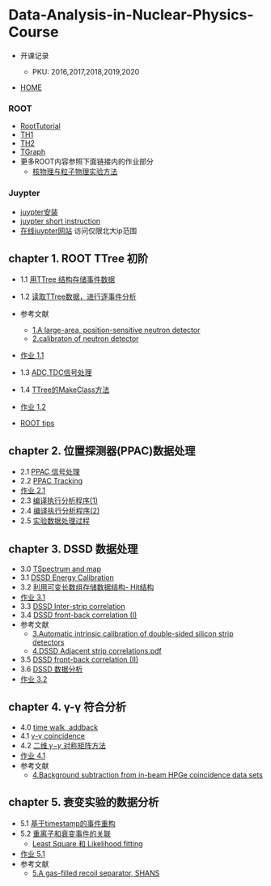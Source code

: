 # Data-Analysis-in-Nuclear-Physics-Course
- 开课记录
  - PKU: 2016,2017,2018,2019,2020

- [HOME](https://zhihuanli.github.io/Data-Analysis-in-Nuclear-Physics-Course/)
### ROOT 
 - [RootTutorial](http://www.pp.rhul.ac.uk/~cowan/RootTutorial/)
 - [TH1](https://zhihuanli.github.io/Data-Analysis-in-Nuclear-Physics-Course/ROOT/TH1.html)
 - [TH2](https://zhihuanli.github.io/Data-Analysis-in-Nuclear-Physics-Course/ROOT/TH2.html)
 - [TGraph](https://zhihuanli.github.io/Data-Analysis-in-Nuclear-Physics-Course/ROOT/TGraph.html)
 - 更多ROOT内容参照下面链接内的作业部分
   - [核物理与粒子物理实验方法](https://zhihuanli.github.io/Experimental-Method-in-Nuclear-Physics/)
### Juypter
 - [juypter安装](jupyter-short-instruction.pdf)
 - [juypter short instruction](https://zhihuanli.github.io/Data-Analysis-in-Nuclear-Physics-Course/ROOT/juypter.html)
 - [在线juypter网站](https://162.105.54.124:8888) 访问仅限北大ip范围
 
 ## chapter 1. ROOT TTree 初阶
 - 1.1 [用TTree 结构存储事件数据](https://zhihuanli.github.io/Data-Analysis-in-Nuclear-Physics-Course/chapt1/1.1_create_tree.html)
 - 1.2 [读取TTree数据，进行逐事件分析](https://zhihuanli.github.io/Data-Analysis-in-Nuclear-Physics-Course/chapt1/1.2_read_tree.html)
 - 参考文献
      - [1.A large-area, position-sensitive neutron detector](./chapt1/neutron_detector.pdf)
      - [2.calibraton of neutron detector](./chapt1/neutron_cali.pdf)
      
 - [作业 1.1](https://zhihuanli.github.io/Data-Analysis-in-Nuclear-Physics-Course/chapt1/coursework1.1.html) 
 - 1.3 [ADC,TDC信号处理](https://zhihuanli.github.io/Data-Analysis-in-Nuclear-Physics-Course/chapt1/1.3_adc_analysis.html)
 - 1.4 [TTree的MakeClass方法](https://zhihuanli.github.io/Data-Analysis-in-Nuclear-Physics-Course/chapt1/1.4_root_tree_makeclass.html)
 - [作业 1.2](https://zhihuanli.github.io/Data-Analysis-in-Nuclear-Physics-Course/chapt1/coursework1.2.html)
 
 - [ROOT tips](https://zhihuanli.github.io/Data-Analysis-in-Nuclear-Physics-Course/chapt1/ROOT_tips.html)
 

## chapter 2. 位置探测器(PPAC)数据处理

  - 2.1 [PPAC 信号处理](https://zhihuanli.github.io/Data-Analysis-in-Nuclear-Physics-Course/chapt2/2.1_PPAC_analysis.html)
  - 2.2 [PPAC Tracking](https://zhihuanli.github.io/Data-Analysis-in-Nuclear-Physics-Course/chapt2/2.2_PPAC_tracking.html) 
  - [作业 2.1](https://zhihuanli.github.io/Data-Analysis-in-Nuclear-Physics-Course/chapt2/coursework2.1.html) 
  - 2.3 [编译执行分析程序(1)](https://zhihuanli.github.io/Data-Analysis-in-Nuclear-Physics-Course/chapt2/2.3_comiling_1.html)
  - 2.4 [编译执行分析程序(2)](https://zhihuanli.github.io/Data-Analysis-in-Nuclear-Physics-Course/chapt2/2.4_compiling_2.html)
  - 2.5 [实验数据处理过程](https://zhihuanli.github.io/Data-Analysis-in-Nuclear-Physics-Course/chapt2/2.5_data_analysis_process.html)
  
## chapter 3. DSSD 数据处理 

 - 3.0 [TSpectrum and map](https://zhihuanli.github.io/Data-Analysis-in-Nuclear-Physics-Course/chapt3/3.0_TSpectrum_map.html)
 - 3.1 [DSSD Energy Calibration](https://zhihuanli.github.io/Data-Analysis-in-Nuclear-Physics-Course/chapt3/3.1_DSSD_energy_calibration_1.html)
 - 3.2 [利用可变长数组存储数据结构- Hit结构](https://zhihuanli.github.io/Data-Analysis-in-Nuclear-Physics-Course/chapt3/3.2_TTree_Branch_with_Dynamic_Array.html) 
 - [作业 3.1](https://zhihuanli.github.io/Data-Analysis-in-Nuclear-Physics-Course/chapt3/coursework3.1.html) 
 - 3.3 [DSSD Inter-strip correlation](https://zhihuanli.github.io/Data-Analysis-in-Nuclear-Physics-Course/chapt3/3.3_DSSD_interstrip_correlation.html)
 - 3.4 [DSSD front-back correlation (I)](https://zhihuanli.github.io/Data-Analysis-in-Nuclear-Physics-Course/chapt3/3.4_DSSD_front_back_correlation_1.html)
 - 参考文献
      - [3.Automatic intrinsic calibration of double-sided silicon strip detectors](./chapt3/DSSD_cali.pdf)
      - [4.DSSD Adjacent strip correlations.pdf](./chapt3/DSSD_Adjacent.pdf)
 - 3.5 [DSSD front-back correlation (II)](https://zhihuanli.github.io/Data-Analysis-in-Nuclear-Physics-Course/chapt3/3.5_DSSD_front_back_correlation_2.html)
 - 3.6 [DSSD 数据分析](https://zhihuanli.github.io/Data-Analysis-in-Nuclear-Physics-Course/chapt3/3.6_DSSD_data_analysis.html) 
 - [作业 3.2](https://zhihuanli.github.io/Data-Analysis-in-Nuclear-Physics-Course/chapt3/coursework3.2.html) 




## chapter 4. γ-γ 符合分析 
 - 4.0 [time walk, addback](https://zhihuanli.github.io/Data-Analysis-in-Nuclear-Physics-Course/chapt4/4.0_gamma-gamma_coincidence_0.html)
 - 4.1 [γ-γ coincidence](https://zhihuanli.github.io/Data-Analysis-in-Nuclear-Physics-Course/chapt4/4.1_gamma-gamma_coincidence_I.html)
 - 4.2 [二维 𝛾−𝛾 对称矩阵方法](https://zhihuanli.github.io/Data-Analysis-in-Nuclear-Physics-Course/chapt4/4.2_gamma-gamma_coincidence_II.html) 
 - [作业 4.1](https://zhihuanli.github.io/Data-Analysis-in-Nuclear-Physics-Course/chapt4/coursework4.1.html)
 - 参考文献
     - [4.Background subtraction from in-beam HPGe coincidence data sets](./chapt4/Radford.pdf)

## chapter 5. 衰变实验的数据分析

 - 5.1 [基于timestamp的事件重构](https://zhihuanli.github.io/Data-Analysis-in-Nuclear-Physics-Course/chapt5/5.1_decay_analysis_I.html)
 - 5.2 [重离子和衰变事件的关联](https://zhihuanli.github.io/Data-Analysis-in-Nuclear-Physics-Course/chapt5/5.2_decay_analysis_II.html)
    - [Least Square 和 Likelihood fitting](https://zhihuanli.github.io/Data-Analysis-in-Nuclear-Physics-Course/chapt5/fitting_LS_LH.html)
 - [作业 5.1](https://zhihuanli.github.io/Data-Analysis-in-Nuclear-Physics-Course/chapt5/coursework5.1.html)
 - 参考文献
     - [5.A gas-filled recoil separator, SHANS](./chapt5/SHANS.pdf)

